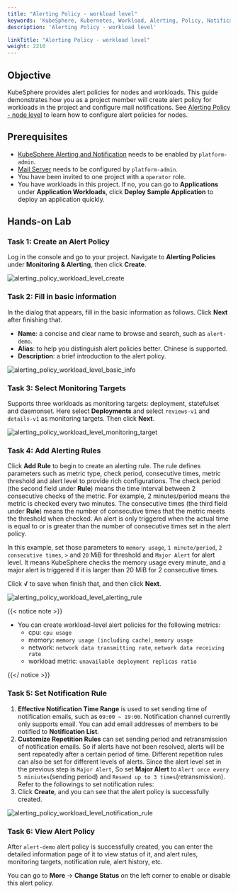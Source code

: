 ```yaml
---
title: "Alerting Policy - workload level"
keywords: 'KubeSphere, Kubernetes, Workload, Alerting, Policy, Notification'
description: 'Alerting Policy - workload level'

linkTitle: "Alerting Policy - workload level"
weight: 2210
---
```


## Objective

KubeSphere provides alert policies for nodes and workloads. This guide demonstrates how you as a project member will create alert policy for workloads in the project and configure mail notifications. See [Alerting Policy - node level](../../../cluster-administration/alerting/alerting-policy/) to learn how to configure alert policies for nodes.

## Prerequisites

- [KubeSphere Alerting and Notification](../../../pluggable-components/alerting-notification/) needs to be enabled by `platform-admin`.
- [Mail Server](../../../cluster-administration/cluster-settings/mail-server/) needs to be configured by `platform-admin`.
- You have been invited to one project with a `operator` role.
- You have workloads in this project. If no, you can go to **Applications** under **Application Workloads**, click **Deploy Sample Application** to deploy an application quickly.

## Hands-on Lab

### Task 1: Create an Alert Policy

Log in the console and go to your project. Navigate to **Alerting Policies** under **Monitoring & Alerting**, then click **Create**.

![alerting_policy_workload_level_create](/images/docs/alerting/alerting_policy_workload_level_create.png)

### Task 2: Fill in basic information

In the dialog that appears, fill in the basic information as follows. Click **Next** after finishing that.
- **Name**: a concise and clear name to browse and search, such as `alert-demo`.
- **Alias**: to help you distinguish alert policies better. Chinese is supported.
- **Description**: a brief introduction to the alert policy.

![alerting_policy_workload_level_basic_info](/images/docs/alerting/alerting_policy_workload_level_basic_info.png)

### Task 3: Select Monitoring Targets

Supports three workloads as monitoring targets: deployment, statefulset and daemonset. 
Here select **Deployments** and select `reviews-v1` and `details-v1` as monitoring targets. Then click **Next**.

![alerting_policy_workload_level_monitoring_target](/images/docs/alerting/alerting_policy_workload_level_monitoring_target.png)

### Task 4: Add Alerting Rules

Click **Add Rule** to begin to create an alerting rule. The rule defines parameters such as metric type, check period, consecutive times, metric threshold and alert level to provide rich configurations. The check period (the second field under **Rule**) means the time interval between 2 consecutive checks of the metric. For example, 2 minutes/period means the metric is checked every two minutes. The consecutive times (the third field under **Rule**) means the number of consecutive times that the metric meets the threshold when checked. An alert is only triggered when the actual time is equal to or is greater than the number of consecutive times set in the alert policy.  

In this example, set those parameters to `memory usage`, `1 minute/period`, `2 consecutive times`, `>` and `20` MiB for threshold and `Major Alert` for alert level. It means KubeSphere checks the memory usage every minute, and a major alert is triggered if it is larger than 20 MiB for 2 consecutive times.  

Click **√** to save when finish that, and then click **Next**.

![alerting_policy_workload_level_alerting_rule](/images/docs/alerting/alerting_policy_workload_level_alerting_rule.png)

{{< notice note >}}

- You can create workload-level alert policies for the following metrics:
    - cpu: `cpu usage`
    - memory: `memory usage (including cache)`, `memory usage`
    - network: `network data transmitting rate`, `network data receiving rate`
    - workload metric: `unavailable deployment replicas ratio`

{{</ notice >}}

### Task 5: Set Notification Rule

1. **Effective Notification Time Range** is used to set sending time of notification emails, such as `09:00 ~ 19:00`. Notification channel currently only supports email. You can add email addresses of members to be notified to **Notification List**.
1. **Customize Repetition Rules** can set sending period and retransmission of notification emails. So if alerts have not been resolved, alerts will be sent repeatedly after a certain period of time. Different repetition rules can also be set for different levels of alerts. Since the alert level set in the previous step is `Major Alert`, So set **Major Alert** to `Alert once every 5 miniutes`(sending period) and `Resend up to 3 times`(retransmission). Refer to the followings to set notification rules:
1. Click **Create**, and you can see that the alert policy is successfully created.

![alerting_policy_workload_level_notification_rule](/images/docs/alerting/alerting_policy_workload_level_notification_rule.png)

### Task 6: View Alert Policy

After `alert-demo` alert policy is successfully created, you can enter the detailed information page of it to view status of it, and alert rules, monitoring targets, notification rule, alert history, etc.

You can go to **More** → **Change Status** on the left corner to enable or disable this alert policy.